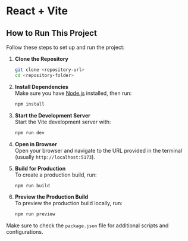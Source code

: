 # React + Vite

## How to Run This Project

Follow these steps to set up and run the project:

1. **Clone the Repository**  
    ```bash
    git clone <repository-url>
    cd <repository-folder>
    ```

2. **Install Dependencies**  
    Make sure you have [Node.js](https://nodejs.org/) installed, then run:  
    ```bash
    npm install
    ```

3. **Start the Development Server**  
    Start the Vite development server with:  
    ```bash
    npm run dev
    ```

4. **Open in Browser**  
    Open your browser and navigate to the URL provided in the terminal (usually `http://localhost:5173`).

5. **Build for Production**  
    To create a production build, run:  
    ```bash
    npm run build
    ```

6. **Preview the Production Build**  
    To preview the production build locally, run:  
    ```bash
    npm run preview
    ```

Make sure to check the `package.json` file for additional scripts and configurations.
